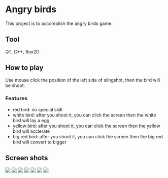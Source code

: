 # Angry birds
This project is to accomplish the angry birds game.

## Tool
QT, C++, Box2D

## How to play
Use mouse click the position of the left side of 
slingshot, then the bird will be shoot.

### Features
* red bird: no special skill
* white bird: after you shoot it, you can click the screen then the white bird will lay a egg
* yellow bird: after you shoot it, you can click the screen then the yellow bird will acclerate
* big red bird: after you shoot it, you can click the screen then the big red bird will convert to bigger

## Screen shots
![](https://i.imgur.com/Ouc8kdK.png)
![](https://i.imgur.com/uRcBrQJ.png)
![](https://i.imgur.com/8t0p8o1.png)
![](https://i.imgur.com/4Muq2OZ.png)
![](https://i.imgur.com/nCmDZnC.png)
![](https://i.imgur.com/679icZp.png)
![](https://i.imgur.com/UGyTAuP.png)
